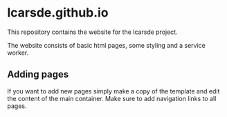 # lcarsde.github.io
This repository contains the website for the lcarsde project.

The website consists of basic html pages, some styling and a service worker.

## Adding pages
If you want to add new pages simply make a copy of the template and edit the content of the main container. Make sure to add navigation links to all pages.
